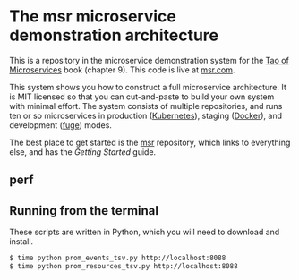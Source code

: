 # The msr microservice demonstration architecture

This is a repository in the microservice demonstration system for
the [Tao of Microservices](//bit.ly/rmtaomicro) book (chapter 9). This
code is live at [msr.com](//msr.com).

This system shows you how to construct a full microservice
architecture. It is MIT licensed so that you can cut-and-paste to
build your own system with minimal effort. The system consists of
multiple repositories, and runs ten or so microservices in production
([Kubernetes](//kubernetes.io)), staging ([Docker](//docker.com)), and
development ([fuge](//github.com/apparatus/fuge)) modes.

The best place to get started is
the [msr](//github.com/msr) repository, which links to
everything else, and has the _Getting Started_ guide.

## perf

## Running from the terminal

These scripts are written in Python, which you
will need to download and install.

```sh
$ time python prom_events_tsv.py http://localhost:8088
$ time python prom_resources_tsv.py http://localhost:8088
```
